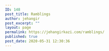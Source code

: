 ```yaml
---
ID: 148
post_title: Ramblings
author: jehangir
post_excerpt: ""
layout: page
permalink: https://jehangirkazi.com/ramblings/
published: true
post_date: 2020-05-31 12:30:36
---
```

<!-- wp:latest-posts {"categories":"6","postsToShow":10,"displayPostContent":true,"excerptLength":65,"displayPostDate":true,"postLayout":"grid","columns":2,"displayFeaturedImage":true,"featuredImageAlign":"left","featuredImageSizeSlug":"medium","featuredImageSizeWidth":250,"featuredImageSizeHeight":250} /-->